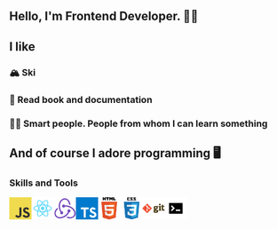 
##  Hello, I'm Frontend Developer. 🙇‍♀️

## I like 
### 🏔️  Ski
### 📖  Read book and documentation
### 🏳️‍🌈  Smart people. People from whom I can learn something

## And of course I adore programming 🖥️

### Skills and Tools

<img align='left' alt='javascript' width='40px' src='https://raw.githubusercontent.com/github/explore/80688e429a7d4ef2fca1e82350fe8e3517d3494d/topics/javascript/javascript.png'>
<img align='left' alt='React' width='40px' src='https://raw.githubusercontent.com/github/explore/80688e429a7d4ef2fca1e82350fe8e3517d3494d/topics/react/react.png'>
<img align='left' alt='Redux' width='40px' src='https://raw.githubusercontent.com/github/explore/80688e429a7d4ef2fca1e82350fe8e3517d3494d/topics/redux/redux.png'>
<img align='left' alt='typescript' width='40px' src='https://raw.githubusercontent.com/github/explore/80688e429a7d4ef2fca1e82350fe8e3517d3494d/topics/typescript/typescript.png'>
<img align='left' alt='html' width='40px' src='https://raw.githubusercontent.com/github/explore/80688e429a7d4ef2fca1e82350fe8e3517d3494d/topics/html/html.png'>
<img align='left' alt='CSS' width='40px' src='https://raw.githubusercontent.com/github/explore/80688e429a7d4ef2fca1e82350fe8e3517d3494d/topics/css/css.png'>
<img align='left' alt='Git' width='40px' src='https://raw.githubusercontent.com/github/explore/80688e429a7d4ef2fca1e82350fe8e3517d3494d/topics/git/git.png'>
<img align='left' alt='Command line' width='40px' src='https://raw.githubusercontent.com/github/explore/aca0b3b69ca680013b925338b0cc428190aa42dc/topics/cli/cli.png'>


